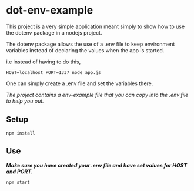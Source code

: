 # dot-env-example

This project is a very simple application meant simply to show how to use the dotenv package in a nodejs project.

The dotenv package allows the use of a .env file to keep environment variables instead of declaring the values when the app is started.

i.e instead of having to do this,
```
HOST=localhost PORT=1337 node app.js
```

One can simply create a .env file and set the variables there.

*The project contains a env-example file that you can copy into the .env file to help you out.*

## Setup
```
npm install
```

## Use
__*Make sure you have created your .env file and have set values for HOST and PORT.*__

```
npm start
```
